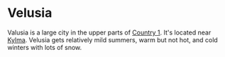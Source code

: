 # Velusia

Valusia is a large city in the upper parts of [Country 1](/countries/country-1/country-1.md). It's located near [Kylma](/countries/country-1/kylma.md). Velusia gets relatively mild summers, warm but not hot, and cold winters with lots of snow.
